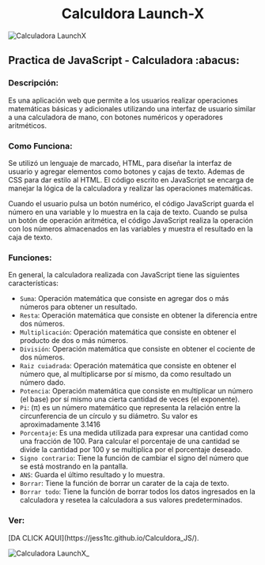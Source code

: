 <h1 align = "center">Calculdora Launch-X</h1>

![Calculadora LaunchX](https://user-images.githubusercontent.com/114209842/207756129-0806ed40-e022-4967-b66a-8ec6d1db2254.png )



<h2>Practica de JavaScript - Calculadora :abacus:</h2>

<h3>Descripción:</h3>

Es una aplicación web que permite a los usuarios realizar operaciones matemáticas básicas y adicionales utilizando una interfaz de usuario similar a una calculadora de mano, con botones numéricos y operadores aritméticos.

<h3>Como Funciona:</h3>
Se utilizó un lenguaje de marcado, HTML, para diseñar la interfaz de usuario y agregar elementos como botones y cajas de texto. Ademas de CSS para dar estilo al HTML.
El código escrito en JavaScript se encarga de manejar la lógica de la calculadora y realizar las operaciones matemáticas.

Cuando el usuario pulsa un botón numérico, el código JavaScript guarda el número en una variable y lo muestra en la caja de texto. Cuando se pulsa un botón de operación aritmética, el código JavaScript realiza la operación con los números almacenados en las variables y muestra el resultado en la caja de texto.

<h3>Funciones:</h3>

En general, la calculadora realizada con JavaScript tiene las siguientes características:

- `Suma`: Operación matemática que consiste en agregar dos o más números para obtener un resultado.
- `Resta`: Operación matemática que consiste en obtener la diferencia entre dos números.
- `Multiplicación`: Operación matemática que consiste en obtener el producto de dos o más números.
- `División`: Operación matemática que consiste en obtener el cociente de dos números.
- `Raiz cuiadrada`: Operación matemática que consiste en obtener el número que, al multiplicarse por sí mismo, da como resultado un número dado.
- `Potencia`: Operación matemática que consiste en multiplicar un número (el base) por sí mismo una cierta cantidad de veces (el exponente).
- `Pi`:  (π) es un número matemático que representa la relación entre la circunferencia de un círculo y su diámetro. Su valor es aproximadamente 3.1416
- `Porcentaje`: Es una medida utilizada para expresar una cantidad como una fracción de 100. Para calcular el porcentaje de una cantidad se divide la cantidad por 100 y se multiplica por el porcentaje deseado.
- `Signo contrario`: Tiene la función de cambiar el signo del número que se está mostrando en la pantalla.
- `ANS`: Guarda el último resultado y lo muestra.
- `Borrar`: Tiene la función de borrar un carater de la caja de texto.
- `Borrar todo`: Tiene la función de borrar todos los datos ingresados en la calculadora y resetea la calculadora a sus valores predeterminados.

<h3>Ver:</h3> [DA CLICK AQUI](https://jess1tc.github.io/Calculdora_JS/).

 ![Calculadora LaunchX_](https://user-images.githubusercontent.com/114209842/207754659-e3ed376d-7830-427f-92d0-e2e49b9e2991.png )
 
